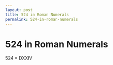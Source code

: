 ```yaml
---
layout: post
title: 524 in Roman Numerals
permalink: 524-in-roman-numerals
---
```


# 524 in Roman Numerals

524 = DXXIV
